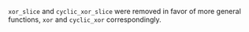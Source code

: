 `xor_slice` and `cyclic_xor_slice` were removed in favor of more general functions,
`xor` and `cyclic_xor` correspondingly.
